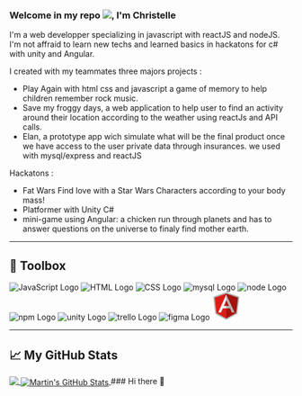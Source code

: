 ### Welcome in my repo <img src="https://raw.githubusercontent.com/MartinHeinz/MartinHeinz/master/wave.gif" width="30px">, I'm Christelle 

I'm a web developper specializing in javascript with reactJS and nodeJS. I'm not affraid to learn new techs and learned basics in hackatons for c# with unity  and Angular. 

I created with my teammates three majors projects :
  - Play Again with html css and javascript a game of memory to help children remember rock music.
  - Save my froggy days, a web application to help user to find an activity around their location according to the weather using reactJs and API calls.
  - Elan, a prototype app wich simulate what will be the final product once we have access to the user private data through insurances. we used with mysql/express and reactJS

Hackatons :
  - Fat Wars Find love with a Star Wars Characters according to your body mass!
  - Platformer with Unity C#
  - mini-game using Angular: a chicken run through planets and has to answer questions on the universe to finaly find mother earth.

---

## 🔧 Toolbox

<img src="https://cdn.worldvectorlogo.com/logos/logo-javascript.svg" alt="JavaScript Logo" width="50" height="50"/> <img src="https://cdn.worldvectorlogo.com/logos/html5.svg" alt="HTML Logo" width="50" height="50"/> <img src="https://cdn.worldvectorlogo.com/logos/css3.svg" alt="CSS Logo" width="50" height="50"/> <img src="https://cdn.worldvectorlogo.com/logos/mysql-5.svg" alt="mysql Logo" width="50" height="50"/> <img src="https://cdn.worldvectorlogo.com/logos/nodejs-icon.svg" alt="node Logo" width="50" height="50"/> <img src="https://cdn.worldvectorlogo.com/logos/npm.svg" alt="npm Logo" width="50" height="50"/> <img src="https://cdn.worldvectorlogo.com/logos/unity-69.svg" alt="unity Logo" width="50" height="50"/> <img src="https://cdn.worldvectorlogo.com/logos/trello.svg" alt="trello Logo" width="50" height="50"/> <img src="https://cdn.worldvectorlogo.com/logos/figma-1.svg" alt="figma Logo" width="50" height="50"/> <img src="https://github.com/devicons/devicon/blob/master/icons/angularjs/angularjs-original.svg" alt="Angular Logo" width="50" height="50"/>

---

## &#x1f4c8; My GitHub Stats

<a href="https://github.com/xenogearsX/xenogearsX">
  <img align="top" src="https://github-readme-stats.vercel.app/api/top-langs/?username=xenogearsX&hide=java,html,tex&title_color=ffffff&text_color=c9cacc&icon_color=2bbc8a&bg_color=1d1f21&hide_border=true" />
</a>
<a href="https://github.com/xenogearsX/xenogearsX">
  <img align="center" src="https://github-readme-stats.vercel.app/api?username=xenogearsX&show_icons=true&line_height=27&count_private=true&title_color=ffffff&text_color=c9cacc&icon_color=2bbc8a&bg_color=1d1f21&hide_border=true" alt="Martin's GitHub Stats" />
</a>

<!--
**xenogearsX/xenogearsX** is a ✨ _special_ ✨ repository because its `README.md` (this file) appears on your GitHub profile.

Here are some ideas to get you started:

- 🔭 I’m currently working on ...
- 🌱 I’m currently learning ...
- 👯 I’m looking to collaborate on ...
- 🤔 I’m looking for help with ...
- 💬 Ask me about ...
- 📫 How to reach me: ...
- 😄 Pronouns: ...
- ⚡ Fun fact: ...
-->### Hi there 👋

<!--
**Christellefz/Christellefz** is a ✨ _special_ ✨ repository because its `README.md` (this file) appears on your GitHub profile.

Here are some ideas to get you started:

- 🔭 I’m currently working on ...
- 🌱 I’m currently learning ...
- 👯 I’m looking to collaborate on ...
- 🤔 I’m looking for help with ...
- 💬 Ask me about ...
- 📫 How to reach me: ...
- 😄 Pronouns: ...
- ⚡ Fun fact: ...
-->
